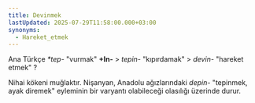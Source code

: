 ```yaml
---
title: Devinmek
lastUpdated: 2025-07-29T11:58:00.000+03:00
synonyms:
  - Hareket_etmek
---
```

Ana Türkçe _*tep-_ "vurmak" **+In-** > _tepin-_ "kıpırdamak" > _devin-_ "hareket etmek" ?

Nihai kökeni muğlaktır. Nişanyan, Anadolu ağızlarındaki _depin-_ "tepinmek, ayak diremek" eyleminin bir varyantı olabileceği olasılığı üzerinde durur.

